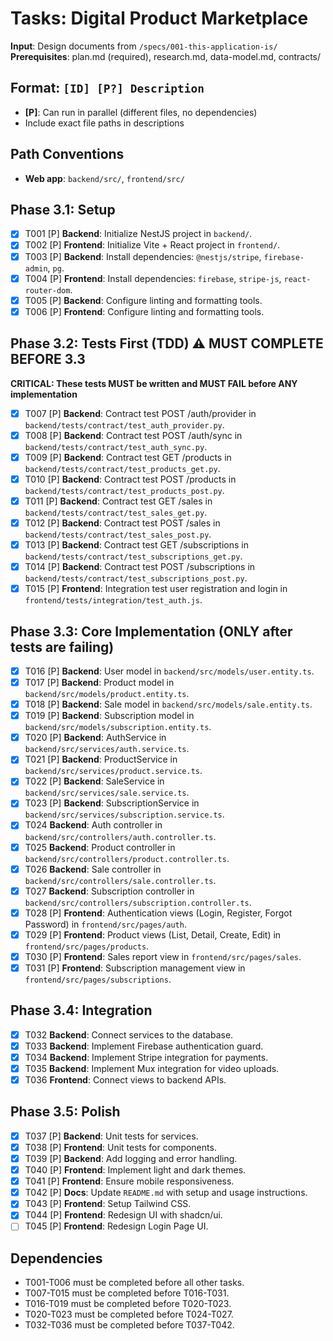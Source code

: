 # Tasks: Digital Product Marketplace

**Input**: Design documents from `/specs/001-this-application-is/`
**Prerequisites**: plan.md (required), research.md, data-model.md, contracts/

## Format: `[ID] [P?] Description`
- **[P]**: Can run in parallel (different files, no dependencies)
- Include exact file paths in descriptions

## Path Conventions
- **Web app**: `backend/src/`, `frontend/src/`

## Phase 3.1: Setup
- [X] T001 [P] **Backend**: Initialize NestJS project in `backend/`.
- [X] T002 [P] **Frontend**: Initialize Vite + React project in `frontend/`.
- [X] T003 [P] **Backend**: Install dependencies: `@nestjs/stripe`, `firebase-admin`, `pg`.
- [X] T004 [P] **Frontend**: Install dependencies: `firebase`, `stripe-js`, `react-router-dom`.
- [X] T005 [P] **Backend**: Configure linting and formatting tools.
- [X] T006 [P] **Frontend**: Configure linting and formatting tools.

## Phase 3.2: Tests First (TDD) ⚠️ MUST COMPLETE BEFORE 3.3
**CRITICAL: These tests MUST be written and MUST FAIL before ANY implementation**
- [X] T007 [P] **Backend**: Contract test POST /auth/provider in `backend/tests/contract/test_auth_provider.py`.
- [X] T008 [P] **Backend**: Contract test POST /auth/sync in `backend/tests/contract/test_auth_sync.py`.
- [X] T009 [P] **Backend**: Contract test GET /products in `backend/tests/contract/test_products_get.py`.
- [X] T010 [P] **Backend**: Contract test POST /products in `backend/tests/contract/test_products_post.py`.
- [X] T011 [P] **Backend**: Contract test GET /sales in `backend/tests/contract/test_sales_get.py`.
- [X] T012 [P] **Backend**: Contract test POST /sales in `backend/tests/contract/test_sales_post.py`.
- [X] T013 [P] **Backend**: Contract test GET /subscriptions in `backend/tests/contract/test_subscriptions_get.py`.
- [X] T014 [P] **Backend**: Contract test POST /subscriptions in `backend/tests/contract/test_subscriptions_post.py`.
- [X] T015 [P] **Frontend**: Integration test user registration and login in `frontend/tests/integration/test_auth.js`.

## Phase 3.3: Core Implementation (ONLY after tests are failing)
- [X] T016 [P] **Backend**: User model in `backend/src/models/user.entity.ts`.
- [X] T017 [P] **Backend**: Product model in `backend/src/models/product.entity.ts`.
- [X] T018 [P] **Backend**: Sale model in `backend/src/models/sale.entity.ts`.
- [X] T019 [P] **Backend**: Subscription model in `backend/src/models/subscription.entity.ts`.
- [X] T020 [P] **Backend**: AuthService in `backend/src/services/auth.service.ts`.
- [X] T021 [P] **Backend**: ProductService in `backend/src/services/product.service.ts`.
- [X] T022 [P] **Backend**: SaleService in `backend/src/services/sale.service.ts`.
- [X] T023 [P] **Backend**: SubscriptionService in `backend/src/services/subscription.service.ts`.
- [X] T024 **Backend**: Auth controller in `backend/src/controllers/auth.controller.ts`.
- [X] T025 **Backend**: Product controller in `backend/src/controllers/product.controller.ts`.
- [X] T026 **Backend**: Sale controller in `backend/src/controllers/sale.controller.ts`.
- [X] T027 **Backend**: Subscription controller in `backend/src/controllers/subscription.controller.ts`.
- [X] T028 [P] **Frontend**: Authentication views (Login, Register, Forgot Password) in `frontend/src/pages/auth`.
- [X] T029 [P] **Frontend**: Product views (List, Detail, Create, Edit) in `frontend/src/pages/products`.
- [X] T030 [P] **Frontend**: Sales report view in `frontend/src/pages/sales`.
- [X] T031 [P] **Frontend**: Subscription management view in `frontend/src/pages/subscriptions`.

## Phase 3.4: Integration
- [X] T032 **Backend**: Connect services to the database.
- [X] T033 **Backend**: Implement Firebase authentication guard.
- [X] T034 **Backend**: Implement Stripe integration for payments.
- [X] T035 **Backend**: Implement Mux integration for video uploads.
- [X] T036 **Frontend**: Connect views to backend APIs.

## Phase 3.5: Polish
- [X] T037 [P] **Backend**: Unit tests for services.
- [X] T038 [P] **Frontend**: Unit tests for components.
- [X] T039 [P] **Backend**: Add logging and error handling.
- [X] T040 [P] **Frontend**: Implement light and dark themes.
- [X] T041 [P] **Frontend**: Ensure mobile responsiveness.
- [X] T042 [P] **Docs**: Update `README.md` with setup and usage instructions.
- [X] T043 [P] **Frontend**: Setup Tailwind CSS.
- [X] T044 [P] **Frontend**: Redesign UI with shadcn/ui.
- [ ] T045 [P] **Frontend**: Redesign Login Page UI.

## Dependencies
- T001-T006 must be completed before all other tasks.
- T007-T015 must be completed before T016-T031.
- T016-T019 must be completed before T020-T023.
- T020-T023 must be completed before T024-T027.
- T032-T036 must be completed before T037-T042.
